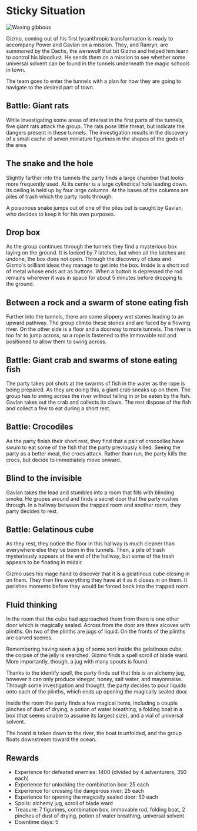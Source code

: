 # Sticky Situation

![Waxing gibbous](http://quanyindivination.com/wp-content/themes/quanyindivination/images/moon-65.png)

Gizmo, coming out of his first lycanthropic transformation is ready to accompany Power and Gavlan on a mission. They,
and Ranryn, are summoned by the Dachs, the werewolf that bit Gizmo and helped him learn to control his bloodlust. He
sends them on a mission to see whether some universal solvent can be found in the tunnels underneath the magic schools
in town.

The team goes to enter the tunnels with a plan for how they are going to navigate to the desired part of town.

## Battle: Giant rats

While investigating some areas of interest in the first parts of the tunnels, five giant rats attack the group. The rats
pose little threat, but indicate the dangers present in these tunnels. The investigation results in the discovery of a
small cache of seven miniature figurines in the shapes of the gods of the area.

## The snake and the hole

Slightly farther into the tunnels the party finds a large chamber that looks more frequently used. At its center is a
large cylindrical hole leading down. Its ceiling is held up by four large columns. At the bases of the columns are
piles of trash which the party roots through.

A poisonous snake jumps out of one of the piles but is caught by Gavlan, who decides to keep it for his own purposes.

## Drop box

As the group continues through the tunnels they find a mysterious box laying on the ground. It is locked by 7 latches,
but when all the latches are undone, the box does not open. Through the discovery of clues and Gizmo's brilliant ideas
they manage to get into the box. Inside is a short rod of metal whose ends act as buttons. When a button is depressed
the rod remains wherever it was in space for about 5 minutes before dropping to the ground.

## Between a rock and a swarm of stone eating fish

Further into the tunnels, there are some slippery wet stones leading to an upward pathway. The group climbs these stones
and are faced by a flowing river. On the other side is a floor and a doorway to more tunnels. The river is too far to
jump across, so a rope is fastened to the immovable rod and positioned to allow them to swing across.

## Battle: Giant crab and swarms of stone eating fish

The party takes pot shots at the swarms of fish in the water as the rope is being prepared. As they are doing this, a
giant crab sneaks up on them. The group has to swing across the river without falling in or be eaten by the fish. Gavlan 
takes out the crab and collects its claws. The rest dispose of the fish and collect a few to eat during a short rest.

## Battle: Crocodiles

As the party finish their short rest, they find that a pair of crocodiles have swum to eat some of the fish that the
party previously killed. Seeing the party as a better meal, the crocs attack. Rather than run, the party kills the 
crocs, but decide to immediately move onward.

## Blind to the invisible

Gavlan takes the lead and stumbles into a room that fills with blinding smoke. He gropes around and finds a secret door
that the party rushes through. In a hallway between the trapped room and another room, they party decides to rest.

## Battle: Gelatinous cube

As they rest, they notice the floor in this hallway is much cleaner than everywhere else they've been in the tunnels.
Then, a pile of trash mysteriously appears at the end of the hallway, but some of the trash appears to be floating in
midair.

Gizmo uses his mage hand to discover that it is a gelatinous cube closing in on them. They then fire everything they 
have at it as it closes in on them. It perishes moments before they would be forced back into the trapped room.

## Fluid thinking

In the room that the cube had approached them from there is one other door which is magically sealed. Across from the
door are three alcoves with plinths. On two of the plinths are jugs of liquid. On the fronts of the plinths are carved
scenes.

Remembering having seen a jug of some sort inside the gelatinous cube, the corpse of the jelly is searched. Gizmo finds
a spell scroll of blade ward. More importantly, though, a jug with many spouts is found.

Thanks to the identify spell, the party finds out that this is an alchemy jug, however it can only produce vinegar, 
honey, salt water, and mayonnaise. Through some investigation and thought, the party decides to pour liquids onto each
of the plinths, which ends up opening the magically sealed door.

Inside the room the party finds a few magical items, including a couple pinches of dust of drying, a potion of water
breathing, a folding boat in a box (that seems unable to assume its largest size), and a vial of universal solvent.

The hoard is taken down to the river, the boat is unfolded, and the group floats downstream toward the ocean.

## Rewards

- Experience for defeated enemies: 1400 (divided by 4 adventurers, 350 each)
- Experience for unlocking the combination box: 25 each
- Experience for crossing the dangerous river: 25 each
- Experience for opening the magically sealed door: 50 each
- Spoils: alchemy jug, scroll of blade ward
- Treasure: 7 figurines, combination box, immovable rod, folding boat, 2 pinches of dust of drying, potion of water
  breathing, universal solvent
- Downtime days: 5
